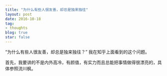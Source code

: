 ```yaml
---
title: "为什么有些人很友善，却总是独来独往"
layout: post
date: 2016-10-18
tag:
- thoughts
blog: true
star: false
---
```


“为什么有些人很友善，却总是独来独往？” 我在知乎上面看到的这个问题。

首先，我要讲的不是内外高冷，有颜值，有实力而且总能把事情做得很漂亮的，具体参照流川枫。


